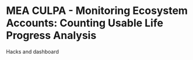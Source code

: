 # MEA CULPA - Monitoring Ecosystem Accounts: Counting Usable Life Progress Analysis

Hacks and dashboard
